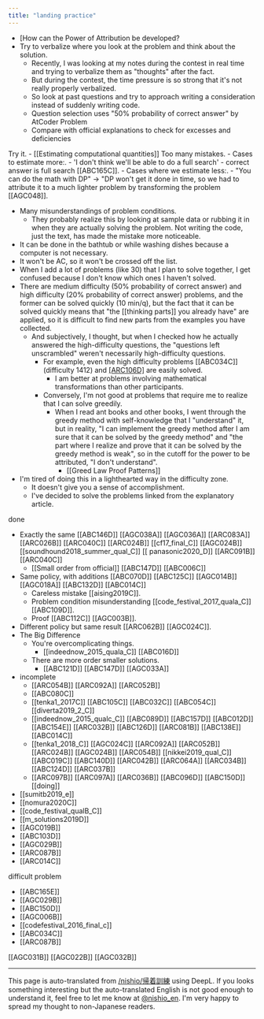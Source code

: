 ```yaml
---
title: "landing practice"
---
```


- [How can the Power of Attribution be developed?
- Try to verbalize where you look at the problem and think about the solution.
    - Recently, I was looking at my notes during the contest in real time and trying to verbalize them as "thoughts" after the fact.
    - But during the contest, the time pressure is so strong that it's not really properly verbalized.
    - So look at past questions and try to approach writing a consideration instead of suddenly writing code.
    - Question selection uses "50% probability of correct answer" by AtCoder Problem
    - Compare with official explanations to check for excesses and deficiencies

Try it.
    - [[Estimating computational quantities]] Too many mistakes.
    - Cases to estimate more:.
        - 'I don't think we'll be able to do a full search' - correct answer is full search [[ABC165C]].
    - Cases where we estimate less:.
        - "You can do the math with DP" -> "DP won't get it done in time, so we had to attribute it to a much lighter problem by transforming the problem [[AGC048]].
- Many misunderstandings of problem conditions.
    - They probably realize this by looking at sample data or rubbing it in when they are actually solving the problem. Not writing the code, just the text, has made the mistake more noticeable.
- It can be done in the bathtub or while washing dishes because a computer is not necessary.
- It won't be AC, so it won't be crossed off the list.
- When I add a lot of problems (like 30) that I plan to solve together, I get confused because I don't know which ones I haven't solved.
- There are medium difficulty (50% probability of correct answer) and high difficulty (20% probability of correct answer) problems, and the former can be solved quickly (10 min/q), but the fact that it can be solved quickly means that "the [[thinking parts]] you already have" are applied, so it is difficult to find new parts from the examples you have collected.
    - And subjectively, I thought, but when I checked how he actually answered the high-difficulty questions, the "questions left unscrambled" weren't necessarily high-difficulty questions.
        - For example, even the high difficulty problems [[ABC034C]](difficulty 1412) and [[ARC106D]](1989) are easily solved.
            - I am better at problems involving mathematical transformations than other participants.
        - Conversely, I'm not good at problems that require me to realize that I can solve greedily.
            - When I read ant books and other books, I went through the greedy method with self-knowledge that I "understand" it, but in reality, "I can implement the greedy method after I am sure that it can be solved by the greedy method" and "the part where I realize and prove that it can be solved by the greedy method is weak", so in the cutoff for the power to be attributed, "I don't understand".
                - [[Greed Law Proof Patterns]]
- I'm tired of doing this in a lighthearted way in the difficulty zone.
    - It doesn't give you a sense of accomplishment.
    - I've decided to solve the problems linked from the explanatory article.

done
- Exactly the same [[ABC146D]] [[AGC038A]] [[AGC036A]] [[ARC083A]] [[ARC026B]] [[ARC040C]] [[ARC024B]] [[cf17_final_C]] [[AGC024B]] [[soundhound2018_summer_qual_C]] [[ panasonic2020_D]] [[ARC091B]] [[ARC040C]]
    - [[Small order from official]]  [[ABC147D]] [[ABC006C]]
- Same policy, with additions [[ABC070D]] [[ABC125C]] [[AGC014B]] [[AGC018A]] [[ABC132D]] [[ABC014C]]
    - Careless mistake [[aising2019C]].
    - Problem condition misunderstanding [[code_festival_2017_quala_C]] [[ABC109D]].
    - Proof [[ABC112C]] [[AGC003B]].
- Different policy but same result [[ARC062B]] [[AGC024C]].
- The Big Difference
    - You're overcomplicating things.
        - [[indeednow_2015_quala_C]] [[ABC016D]]
    - There are more order smaller solutions.
        - [[ABC121D]] [[ABC147D]] [[AGC033A]]
- incomplete
    - [[ARC054B]] [[ARC092A]] [[ARC052B]]
    - [[ABC080C]]
    - [[tenka1_2017C]] [[ABC105C]] [[ABC032C]] [[ABC054C]] [[diverta2019_2_C]]
    - [[indeednow_2015_qualc_C]] [[ABC089D]] [[ABC157D]] [[ABC012D]] [[ABC154E]] [[ARC032B]] [[ABC126D]] [[ARC081B]] [[ABC138E]] [[ABC014C]]
    - [[tenka1_2018_C]] [[AGC024C]] [[ARC092A]] [[ARC052B]] [[ARC024B]] [[AGC024B]] [[ARC054B]] [[nikkei2019_qual_C]] [[ABC019C]] [[ABC140D]] [[ARC042B]] [[ARC064A]] [[ARC034B]] [[ABC124D]] [[ARC037B]]
    - [[ARC097B]] [[ARC097A]] [[ARC036B]] [[ABC096D]] [[ABC150D]]
[[doing]]
- [[sumitb2019_e]]
- [[nomura2020C]]
- [[code_festival_qualB_C]]
- [[m_solutions2019D]]
- [[AGC019B]]
- [[ABC103D]]
- [[AGC029B]]
- [[ARC087B]]
- [[ARC014C]]

difficult problem
- [[ABC165E]]
- [[AGC029B]]
- [[ABC150D]]
- [[AGC006B]]
- [[codefestival_2016_final_c]]
- [[ABC034C]]
- [[ARC087B]]


[[AGC031B]]
[[AGC022B]]
[[AGC032B]]

---
This page is auto-translated from [/nishio/帰着訓練](https://scrapbox.io/nishio/帰着訓練) using DeepL. If you looks something interesting but the auto-translated English is not good enough to understand it, feel free to let me know at [@nishio_en](https://twitter.com/nishio_en). I'm very happy to spread my thought to non-Japanese readers.